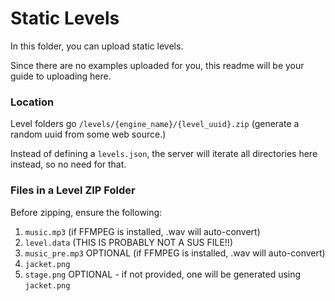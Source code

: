 # Static Levels
In this folder, you can upload static levels.

Since there are no examples uploaded for you, this readme will be your guide to uploading here.

### Location
Level folders go `/levels/{engine_name}/{level_uuid}.zip` (generate a random uuid from some web source.)

Instead of defining a `levels.json`, the server will iterate all directories here instead, so no need for that.

### Files in a Level ZIP Folder
Before zipping, ensure the following:
1. `music.mp3` (if FFMPEG is installed, .wav will auto-convert)
2. `level.data` (THIS IS PROBABLY NOT A SUS FILE!!)
3. `music_pre.mp3` OPTIONAL (if FFMPEG is installed, .wav will auto-convert)
4. `jacket.png`
5. `stage.png` OPTIONAL - if not provided, one will be generated using `jacket.png`
